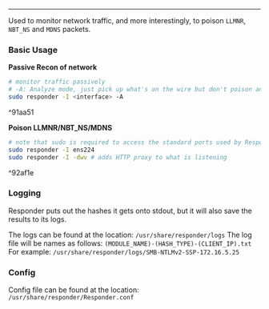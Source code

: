 -- -
Used to monitor network traffic, and more interestingly, to poison `LLMNR`, `NBT_NS` and `MDNS` packets.
### Basic Usage
**Passive Recon of network**
```bash
# monitor traffic passively
# -A: Analyze mode, just pick up what's on the wire but don't poison anything.
sudo responder -I <interface> -A
```

^91aa51

**Poison LLMNR/NBT_NS/MDNS**
```bash
# note that sudo is required to access the standard ports used by Responder to poison requests. 
sudo responder -I ens224 
sudo responder -I -dwv # adds HTTP proxy to what is listening 
```

^92af1e

### Logging
Responder puts out the hashes it gets onto stdout, but it will also save the results to its logs. 

The logs can be found at the location: `/usr/share/responder/logs` 
The log file will be names as follows: `(MODULE_NAME)-(HASH_TYPE)-(CLIENT_IP).txt`
For example: `/usr/share/responder/logs/SMB-NTLMv2-SSP-172.16.5.25`
### Config
Config file can be found at the location: `/usr/share/responder/Responder.conf`
